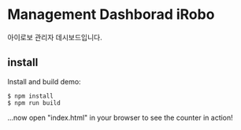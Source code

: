 # Management Dashborad iRobo

아이로보 관리자 데시보드입니다.


## install

Install and build demo:

    $ npm install
    $ npm run build

...now open "index.html" in your browser to see the counter in action!